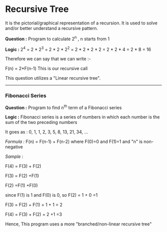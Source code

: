 # Recursive Tree

It is the pictorial/graphical representation of a recursion. It is used to solve and/or better understand a recursive pattern.

**Question :** Program to calculate 2<sup>n</sup> , n starts from 1

**Logic :** 2<sup>4</sup> = 2 * 2<sup>3</sup> = 2 * 2 * 2<sup>2</sup> = 2 * 2 * 2 * 2 = 2 * 2 * 4 = 2 * 8 = 16

Therefore we can say that we can write :-  

F(n) = 2*F(n-1)              This is our recursive call

This question utilizes a "Linear recursive tree".

---

### Fibonacci Series

**Question :** Program to find n<sup>th</sup> term of a Fibonacci series

**Logic :** Fibonacci series is a series of numbers in which each number is the sum of the two preceding numbers

It goes as : 0, 1, 1, 2, 3, 5, 8, 13, 21, 34, ... 

*Formula :* F(n) = F(n-1) + F(n-2)   where F(0)=0 and F(1)=1 and "n" is non-negative

*Sample :* 

F(4) = F(3) + F(2)

F(3) = F(2) +F(1)

F(2) =F(1) +F(0)

since F(1) is 1 and F(0) is 0, so F(2) = 1 + 0 =1

F(3) = F(2) + F(1) = 1 + 1 = 2

F(4) = F(3) + F(2) = 2 +1 =3

Hence, This program uses a more "branched/non-linear recursive tree"
